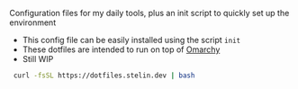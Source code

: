 Configuration files for my daily tools, plus an init script to quickly set up the environment

- This config file can be easily installed using the script `init`
- These dotfiles are intended to run on top of [Omarchy](https://omarchy.org/)
- Still WIP

```bash
 curl -fsSL https://dotfiles.stelin.dev | bash
```

